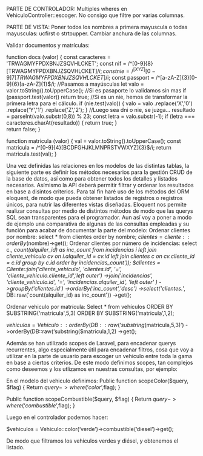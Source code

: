 PARTE DE CONTROLADOR:
Multiples wheres en VehiculoController::escoger. No consigo que filtre por varias columnas.


PARTE DE VISTA:
Poner todos los nombres a primera mayuscula o todas mayusculas: ucfirst o strtoupper.
Cambiar anchura de las columnas.

Validar documentos y matrículas:

function docs (valor) {
  const caracteres = 'TRWAGMYFPDXBNJZSQVHLCKET';
  const nif = /^[0-9]{8}[TRWAGMYFPDXBNJZSQVHLCKET]$/i;
  const nie = /^[XYZ][0-9]{7}[TRWAGMYFPDXBNJZSQVHLCKET]$/i;
  const passport = /^[a-zA-Z]{3}[0-9]{6}[a-zA-Z]{1}$/i;
  //Pasamos a mayúsculas
  let valo = valor.toString().toUpperCase();
  //Si es pasaporte lo validamos sin mas
  if (passport.test(valor)) return true;
  //Si es un nie, hemos de transformar la primera letra para el cálculo.
  if (nie.test(valo)) { 
    valo = valo
      .replace('X','0')
      .replace('Y','1')
      .replace('Z','2');
  }
  //Luego sea dni o nie, se juzga...
  resultado = parseInt(valo.substr(0,8)) % 23;
  const letra = valo.substr(-1);
  if (letra === caracteres.charAt(resultado)) {
    return true;
  }  
  return false;
}

function matricula (valor) {
  val = valor.toString().toUpperCase();
  const matricula = /^[0-9]{4}[BCDFGHJKLMNPRSTVWXYZ]{3}$/i;
  return matricula.test(val);
}

Una vez definidas las relaciones en los modelos de las distintas tablas, la siguiente parte es definir los métodos necesarios para la gestión CRUD  de la base de datos, así como para obtener todos los detalles y listados necesarios. Asímismo la API deberá permitir filtrar y ordenar los resultados en base a disintos criterios.
Para tal fin haré uso de los métodos del ORM eloquent, de modo que pueda obtener listados de registros o registros únicos, para nutrir las diferentes vistas diseñadas.
Eloquent nos permite realizar consultas por medio de distintos métodos de modo que las querys SQL sean transparentes para el programador. Aun así voy a poner a modo de ejemplo una comparativa de algunas de las consultas empleadas y su función para acabar de documentar la parte del modelo:
Ordenar clientes por nombre:
select * from clientes order by nombre;
$clientes = cliente::orderBy($nombre)->get();
Ordenar clientes por número de incidencias:
select c.*, count(alquiler_id) as inc_count from incidencias i left join cliente_vehiculo cv on i.alquiler_id = cv.id left join clientes c on cv.cliente_id = c.id group by c.id order by incidencias_count'));
$clientes = Cliente::join('cliente_vehiculo', 'clientes.id', '=', 'cliente_vehiculo.cliente_id','left outer') 
->join('incidencias', 'cliente_vehiculo.id', '=', 'incidencias.alquiler_id', 'left outer' ) 
->groupBy('clientes.id') 
->orderBy('inc_count','desc') 
->select('clientes.*', DB::raw('count(alquiler_id) as inc_count')) 
->get();

Ordenar vehiculo por matrícula:
Select * from vehículos ORDER BY SUBSTRING('matricula',5,3) ORDER BY SUBSTRING(‘matricula’,1,2);

$vehiculos = Vehiculo::orderBy(DB::raw(‘substring($matricula,5,3)’)
->orderBy(DB::raw(‘substring($matricula,1,2)
->get();

Además se han utilizado scopes de Laravel, para encadenar querys recurrentes, algo especialmente útil para encadenar filtros, cosa que voy a utilizar en la parte de usuario para escoger un vehiculo entre toda la gama en base a ciertos criterios.
De este modo definimos scopes, tan complejos como deseemos y los utlizamos en nuestras consultas, por ejemplo:

En el modelo del vehiculo definimos:
Public function scopeColor($query, $flag) {
	Return $query->where(‘color’,$flag);
}



Public function scopeCombustible($query, $flag) {
	Return $query->where(‘combustible’,$flag);
}


Luego en el controlador podemos hacer:

$vehiculos = Vehiculo::color(‘verde’)->combustible(‘diesel’)->get();

De modo que filtramos los vehículos verdes y diésel, y obtenemos el listado.



